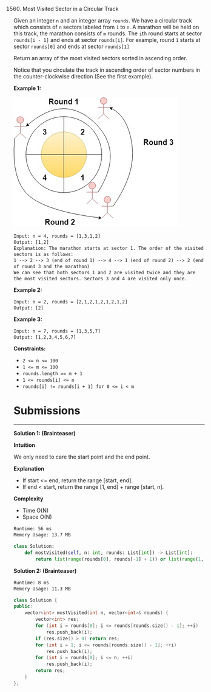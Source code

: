 1560. Most Visited Sector in a Circular Track

Given an integer `n` and an integer array `rounds`. We have a circular track which consists of `n` sectors labeled from `1` to `n`. A marathon will be held on this track, the marathon consists of `m` rounds. The `i`th round starts at sector `rounds[i - 1]` and ends at sector `rounds[i]`. For example, round `1` starts at sector `rounds[0]` and ends at sector `rounds[1]`

Return an array of the most visited sectors sorted in ascending order.

Notice that you circulate the track in ascending order of sector numbers in the counter-clockwise direction (See the first example).

 

**Example 1:**

![1560_tmp.jpg](img/1560_tmp.jpg)
```
Input: n = 4, rounds = [1,3,1,2]
Output: [1,2]
Explanation: The marathon starts at sector 1. The order of the visited sectors is as follows:
1 --> 2 --> 3 (end of round 1) --> 4 --> 1 (end of round 2) --> 2 (end of round 3 and the marathon)
We can see that both sectors 1 and 2 are visited twice and they are the most visited sectors. Sectors 3 and 4 are visited only once.
```

**Example 2:**
```
Input: n = 2, rounds = [2,1,2,1,2,1,2,1,2]
Output: [2]
```

**Example 3:**
```
Input: n = 7, rounds = [1,3,5,7]
Output: [1,2,3,4,5,6,7]
```

**Constraints:**

* `2 <= n <= 100`
* `1 <= m <= 100`
* `rounds.length == m + 1`
* `1 <= rounds[i] <= n`
* `rounds[i] != rounds[i + 1] for 0 <= i < m`

# Submissions
---
**Solution 1: (Brainteaser)**

**Intuition**

We only need to care the start point and the end point.


**Explanation**

* If start <= end, return the range [start, end].
* If end < start, return the range [1, end] + range [start, n].


**Complexity**

* Time O(N)
* Space O(N)

```
Runtime: 56 ms
Memory Usage: 13.7 MB
```
```python
class Solution:
    def mostVisited(self, n: int, rounds: List[int]) -> List[int]:
        return list(range(rounds[0], rounds[-1] + 1)) or list(range(1, rounds[-1] + 1)) + list(range(rounds[0], n + 1))
```

**Solution 2: (Brainteaser)**
```
Runtime: 8 ms
Memory Usage: 11.3 MB
```
```c++
class Solution {
public:
    vector<int> mostVisited(int n, vector<int>& rounds) {
        vector<int> res;
        for (int i = rounds[0]; i <= rounds[rounds.size() - 1]; ++i)
            res.push_back(i);
        if (res.size() > 0) return res;
        for (int i = 1; i <= rounds[rounds.size() - 1]; ++i)
            res.push_back(i);
        for (int i = rounds[0]; i <= n; ++i)
            res.push_back(i);
        return res;
    }
};
```